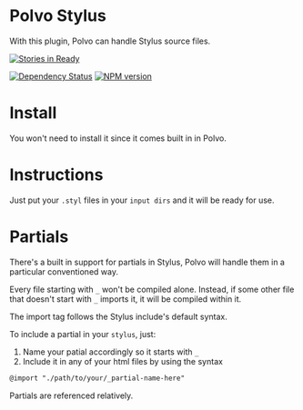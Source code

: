 # Polvo Stylus

With this plugin, Polvo can handle Stylus source files.

[![Stories in Ready](https://badge.waffle.io/polvo/polvo-stylus.png)](https://waffle.io/polvo/polvo-stylus)

[![Dependency Status](https://gemnasium.com/polvo/polvo-stylus.png)](https://gemnasium.com/polvo/polvo-stylus) [![NPM version](https://badge.fury.io/js/polvo-stylus.png)](http://badge.fury.io/js/polvo-stylus)

# Install

You won't need to install it since it comes built in in Polvo.

# Instructions

Just put your `.styl` files in your `input dirs` and it will be ready for use.

# Partials

There's a built in support for partials in Stylus, Polvo will handle them in a 
particular conventioned way.

Every file starting with `_` won't be compiled alone. Instead, if some other
file that doesn't start with `_` imports it, it will be compiled within it.

The import tag follows the Stylus include's default syntax.

To include a partial in your `stylus`, just:

 1. Name your patial accordingly so it starts with `_`
 1. Include it in any of your html files by using the syntax

 ````html
 @import "./path/to/your/_partial-name-here"
 ````

 Partials are referenced relatively.
